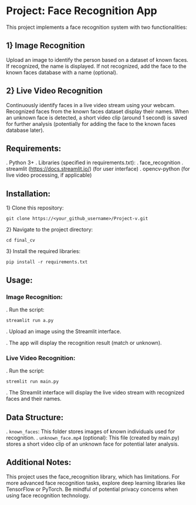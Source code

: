 # Project: Face Recognition App

This project implements a face recognition system with two functionalities:

## 1} Image Recognition

Upload an image to identify the person based on a dataset of known faces.
If recognized, the name is displayed.
If not recognized, add the face to the known faces database with a name (optional).

## 2} Live Video Recognition

Continuously identify faces in a live video stream using your webcam.
Recognized faces from the known faces dataset display their names.
When an unknown face is detected, a short video clip (around 1 second) is saved for further analysis (potentially for adding the face to the known faces database later).

## Requirements:

. Python 3+
. Libraries (specified in requirements.txt):
. face_recognition
. streamlit (https://docs.streamlit.io/) (for user interface)
. opencv-python (for live video processing, if applicable)

## Installation:

1} Clone this repository:

```git clone https://<your_github_username>/Project-v.git```

2} Navigate to the project directory:

```cd final_cv```

3} Install the required libraries:

```pip install -r requirements.txt```

## Usage:

### Image Recognition:

. Run the script:

```streamlit run a.py```

. Upload an image using the Streamlit interface.

. The app will display the recognition result (match or unknown).

### Live Video Recognition:

. Run the script:

```stremlit run main.py```

. The Streamlit interface will display the live video stream with recognized faces and their names.

## Data Structure:

. ```known_faces```: This folder stores images of known individuals used for recognition.
. ```unknown_face.mp4``` (optional): This file (created by main.py) stores a short video clip of an unknown face for potential later analysis.

## Additional Notes:

This project uses the face_recognition library, which has limitations. For more advanced face recognition tasks, explore deep learning libraries like TensorFlow or PyTorch.
Be mindful of potential privacy concerns when using face recognition technology.